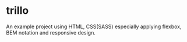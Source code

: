 # trillo
An example project using HTML, CSS(SASS)  especially applying flexbox, BEM notation and responsive design.
